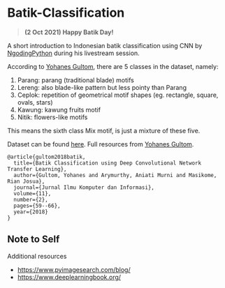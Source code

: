 # Batik-Classification

> **(2 Oct 2021) Happy Batik Day!**

A short introduction to Indonesian batik classification using CNN by [NgodingPython](https://www.youtube.com/c/NgodingPython/featured) during his livestream session.

According to [Yohanes Gultom](https://github.com/yohanesgultom/deep-learning-batik-classification), there are 5 classes in the dataset, namely:
1. Parang: parang (traditional blade) motifs
2. Lereng: also blade-like pattern but less pointy than Parang
3. Ceplok: repetition of geometrical motif shapes (eg. rectangle, square, ovals, stars)
4. Kawung: kawung fruits motif
5. Nitik: flowers-like motifs

This means the sixth class Mix motif, is just a mixture of these five.

Dataset can be found [here](https://drive.google.com/drive/folders/1ejlSvDsc0gCW3njHgpdO4gmUStfLXLTN). Full resources from [Yohanes Gultom](https://github.com/yohanesgultom/deep-learning-batik-classification).

```
@article{gultom2018batik,
  title={Batik Classification using Deep Convolutional Network Transfer Learning},
  author={Gultom, Yohanes and Arymurthy, Aniati Murni and Masikome, Rian Josua},
  journal={Jurnal Ilmu Komputer dan Informasi},
  volume={11},
  number={2},
  pages={59--66},
  year={2018}
}
```

## Note to Self
Additional resources
- https://www.pyimagesearch.com/blog/
- https://www.deeplearningbook.org/
